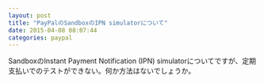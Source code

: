 ```yaml
---
layout: post
title: "PayPalのSandboxのIPN simulatorについて"
date: 2015-04-08 08:07:44
categories: paypal
---
```

<p>SandboxのInstant Payment Notification (IPN) simulatorについてですが、定期支払いでのテストができない。何か方法はないでしょうか。</p>
